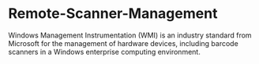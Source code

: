# Remote-Scanner-Management
Windows Management Instrumentation (WMI) is an industry standard from Microsoft for the management of hardware devices, including barcode scanners in a Windows enterprise computing environment.
